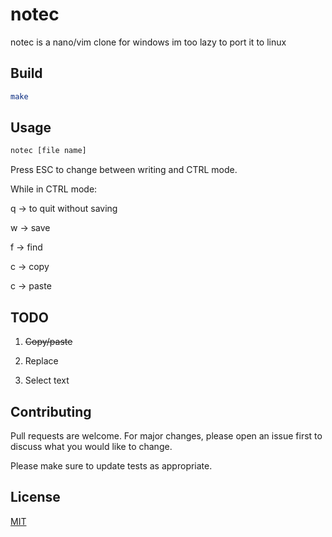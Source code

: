 # notec

notec is a nano/vim clone for windows
im too lazy to port it to linux

## Build

```bash
make
```

## Usage

```bash
notec [file name]
```
Press ESC to change between writing and CTRL mode.

While in CTRL mode:

q -> to quit without saving

w -> save

f -> find

c -> copy

c -> paste

## TODO

1. ~~Copy/paste~~ 

2. Replace
   
3. Select text

## Contributing

Pull requests are welcome. For major changes, please open an issue first
to discuss what you would like to change.

Please make sure to update tests as appropriate.

## License

[MIT](https://choosealicense.com/licenses/mit/)